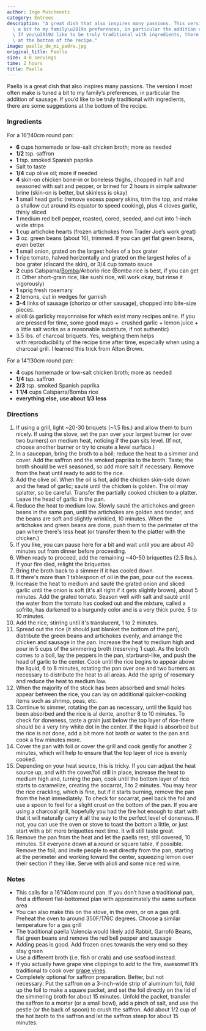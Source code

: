 ```yaml
---
author: Ingo Muschenetz
category: Entrees
description: "A great dish that also inspires many passions. This version is tuned\
  \ a bit to my family\u2019s preferences, in particular the addition of sausage.\
  \ If you\u2019d like to be truly traditional with ingredients, there are some suggestions\
  \ at the bottom of the recipe."
image: paella_de_mi_padre.jpg
original_title: Paella
size: 4-8 servings
time: 2 hours
title: Paella
---
```

Paella is a great dish that also inspires many passions. The version I most often make is tuned a bit to my family’s preferences, in particular the addition of sausage. If you’d like to be truly traditional with ingredients, there are some suggestions at the bottom of the recipe.

### Ingredients

For a 16”/40cm round pan:

- **6** cups homemade or low-salt chicken broth; more as needed
- **1/2** tsp. saffron
- **1** tsp. smoked Spanish paprika
- Salt to taste
- **1/4** cup olive oil; more if needed
- **4** skin-on chicken bone-in or boneless thighs, chopped in half and seasoned with salt and pepper, or brined for 2 hours in simple saltwater brine (skin-on is better, but skinless is okay)
- **1** small head garlic (remove excess papery skins, trim the top, and make a shallow cut around its equator to speed cooking), plus 4 cloves garlic, thinly sliced
- **1** medium red bell pepper, roasted, cored, seeded, and cut into 1-inch wide strips
- **1** cup artichoke hearts (frozen artichokes from Trader Joe’s work great)
- **3** oz. green beans (about 16), trimmed. If you can get flat green beans, even better
- **1** small onion, grated on the largest holes of a box grater
- **1** ripe tomato, halved horizontally and grated on the largest holes of a box grater (discard the skin), or 3/4 cup tomato sauce
- **2** cups Calsparra/[Bomba](https://www.amazon.com/Santo-Tomas-Bomba-Rice-Pound/dp/B01N4EDDH4/)/Arborio rice (Bomba rice is best, if you can get it. Other short-grain rice, like sushi rice, will work okay, but rinse it vigorously) 
- **1** sprig fresh rosemary
- **2** lemons, cut in wedges for garnish
- **3-4** links of sausage (chorizo or other sausage), chopped into bite-size pieces.
- alioli (a garlicky mayonnaise for which exist many recipes online. If you are pressed for time, some good mayo +  crushed garlic + lemon juice + a little salt works as a reasonable substitute, if not authentic)
- 3.5 lbs. of charcoal briquets. Yes, weighing them helps with reproducibility of the recipe time after time, especially when using a charcoal grill. I learned this trick from Alton Brown.

For a 14”/30cm round pan:

- **4** cups homemade or low-salt chicken broth; more as needed
- **1/4** tsp. saffron
- **2/3** tsp. smoked Spanish paprika
- **1 1/4** cups Calsparra/Bomba rice
- **everything else, use about 1/3 less**

### Directions
1. If using a grill, light ~20-30 briquets (~1.5 lbs.) and allow them to burn nicely. If using the stove, set the pan over your largest burner (or over two burners) on medium heat, noticing if the pan sits level. (If not, choose another burner or try to create a level surface.)
2. In a saucepan, bring the broth to a boil; reduce the heat to a simmer and cover. Add the saffron and the smoked paprika to the broth. Taste; the broth should be well seasoned, so add more salt if necessary. Remove from the heat until ready to add to the rice.
3. Add the olive oil. When the oil is hot, add the chicken skin-side down and the head of garlic; sauté until the chicken is golden. The oil may splatter, so be careful. Transfer the partially cooked chicken to a platter. Leave the head of garlic in the pan.
4. Reduce the heat to medium low. Slowly sauté the artichokes and green beans in the same pan, until the artichokes are golden and tender, and the beans are soft and slightly wrinkled, 10 minutes. When the artichokes and green beans are done, push them to the perimeter of the pan where there's less heat (or transfer them to the platter with the chicken.)
5. If you like, you can pause here for a bit and wait until you are about 40 minutes out from dinner before proceeding.
6. When ready to proceed, add the remaining ~40-50 briquettes (2.5 lbs.). If your fire died, relight the briquettes.
7. Bring the broth back to a simmer if it has cooled down.
8. If there's more than 1 tablespoon of oil in the pan, pour out the excess.
9. Increase the heat to medium and sauté the grated onion and sliced garlic until the onion is soft (it's all right if it gets slightly brown), about 5 minutes. Add the grated tomato. Season well with salt and sauté until the water from the tomato has cooked out and the mixture, called a sofrito, has darkened to a burgundy color and is a very thick purée, 5 to 10 minutes. 
10. Add the rice, stirring until it's translucent, 1 to 2 minutes.
11. Spread out the rice (it should just blanket the bottom of the pan), distribute the green beans and artichokes evenly, and arrange the chicken and sausage in the pan. Increase the heat to medium high and pour in 5 cups of the simmering broth (reserving 1 cup). As the broth comes to a boil, lay the peppers in the pan, starburst-like, and push the head of garlic to the center. Cook until the rice begins to appear above the liquid, 6 to 8 minutes, rotating the pan over one and two burners as necessary to distribute the heat to all areas. Add the sprig of rosemary and reduce the heat to medium low.
12. When the majority of the stock has been absorbed and small holes appear between the rice, you can lay on additional quicker-cooking items such as shrimp, peas, etc.
13. Continue to simmer, rotating the pan as necessary, until the liquid has been absorbed and the rice is al dente, another 8 to 10 minutes. To check for doneness, taste a grain just below the top layer of rice-there should be a very tiny white dot in the center. If the liquid is absorbed but the rice is not done, add a bit more hot broth or water to the pan and cook a few minutes more.
14. Cover the pan with foil or cover the grill and cook gently for another 2 minutes, which will help to ensure that the top layer of rice is evenly cooked.
15. Depending on your heat source, this is tricky. If you can adjust the heat source up, and with the cover/foil still in place, increase the heat to medium high and, turning the pan, cook until the bottom layer of rice starts to caramelize, creating the socarrat, 1 to 2 minutes. You may hear the rice crackling, which is fine, but if it starts burning, remove the pan from the heat immediately. To check for socarrat, peel back the foil and use a spoon to feel for a slight crust on the bottom of the pan. If you are using a charcoal grill, hopefully you had the fire hot enough to start with that it will naturally carry it all the way to the perfect level of doneness. If not, you can use the oven or stove to toast the bottom a little, or just start with a bit more briquettes next time. It will still taste great.
16. Remove the pan from the heat and let the paella rest, still covered, 10 minutes. Sit everyone down at a round or square table, if possible. Remove the foil, and invite people to eat directly from the pan, starting at the perimeter and working toward the center, squeezing lemon over their section if they like. Serve with alioli and some nice red wine.

### Notes

- This calls for a 16”/40cm round pan. If you don’t have a traditional pan, find a different flat-bottomed plan with approximately the same surface area
- You can also make this on the stove, in the oven, or on a gas grill. Preheat the oven to around 350F/176C degrees. Choose a similar temperature for a gas grill
- The traditional paella Valencia would likely add Rabbit, Garrofó Beans, flat green beans and remove the red bell pepper and sausage
- Adding peas is good. Add frozen ones towards the very end so they stay green
- Use a different broth (i.e. fish or crab) and use seafood instead.
- If you actually have grape vine clippings to add to the fire, awesome! It’s traditional to cook over [grape vines](https://app.ckbk.com/recipe/movi64691c11s001r004/la-paella).
- Completely optional for saffron preparation. Better, but not necessary: Put the saffron on a 3-inch-wide strip of aluminum foil, fold up the foil to make a square packet, and set the foil directly on the lid of the simmering broth for about 15 minutes. Unfold the packet, transfer the saffron to a mortar (or a small bowl), add a pinch of salt, and use the pestle (or the back of spoon) to crush the saffron. Add about 1/2 cup of the hot broth to the saffron and let the saffron steep for about 15 minutes.
